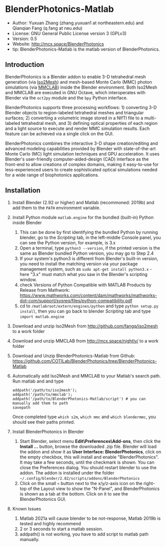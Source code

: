 
BlenderPhotonics-Matlab
========================

- Author: Yuxuan Zhang (zhang.yuxuan1 at northeastern.edu) and Qianqian Fang (q.fang at neu.edu)
- License: GNU General Public License version 3 (GPLv3)
- Version: 0.5
- Website: <http://mcx.space/BlenderPhotonics>
- tip: BlenderPhotonics-Matlab is the matlab version of BlenderPhotonics.

Introduction
-------------
BlenderPhotonics is a Blender addon to enable 3-D tetrahedral mesh generation (via [Iso2Mesh](http://iso2mesh.sf.net))
and mesh-based Monte Carlo (MMC) photon simulations (via [MMCLAB](http://mcx.space/wiki/?Learn#mmclab)) inside
the Blender environment. Both Iso2Mesh and MMCLAB are executed in GNU Octave, which interoperates with Blender
via the `oct2py` module and the `bpy` Python interface.

BlenderPhotonics supports three processing workflows: 1) converting 3-D Blender objects to region-labeled
tetrahedral meshes and triangular surfaces; 2) converting a volumetric image stored in a NIfTI file to a
multi-labeled tetrahedral mesh, and 3) defining optical properties of each region and a light source to
execute and render MMC simulation results. Each feature can be achieved via a single click on the GUI.

BlenderPhotonics combines the interactive 3-D shape creation/editing and advanced modeling capabilities 
provided by Blender with state-of-the-art Monte Carlo (MC) light simulation techniques and GPU acceleration. 
It uses Blender's user-friendly computer-aided-design (CAD) interface as the front-end to allow creations 
of complex domains, making it easy-to-use for less-experienced users to create sophisticated optical
simulations needed for a wide range of biophotonics applications.



Installation
-------------

1. Install Blender (2.92 or higher) and Matlab (recommoned: 2019b) and add them to the `PATH` environment variable.
2. Install Python module `matlab.engine` for the bundled (built-in) Python inside Blender
    1. This can be done by first identifying the bundled Python by running blender, go to the 
       *Scripting* tab, in the left-middle Console panel, you can see the Python version, for example, is 3.x
    2. Open a terminal, type `python3 --version`, if the printed version is the same as Blender bundled Python 
       version, you may go to Step 2.4
    3. If your system's python3 is different from Blender's built-in version, you need to install the matching
       version via your package management system, such as `sudo apt-get install python3.x` - here "3.x" must
       match what you saw in the Blender's scripting window.
    4. check Versions of Python Compatible with MATLAB Products by Release from Mathwork: https://www.mathworks.com/content/dam/mathworks/mathworks-dot-com/support/sysreq/files/python-compatibility.pdf
    5. cd to `/matlabroot/extern/engines/python` and type `python setup.py install`, then you can go back to blender *Scripting* tab and type `import matlab.engine`
3. Download and unzip Iso2Mesh from http://github.com/fangq/iso2mesh to a work folder
4. Download and unzip MMCLAB from http://mcx.space/nightly/ to a work folder
5. Download and Unzip BlenderPhotonics-Matlab from Github: https://github.com/COTILab/BlenderPhotonics/tree/BlenderPhotonics-Matlab
6. Automatically add Iso2Mesh and MMCLAB to your Matlab's search path. Run matlab and
   and type
   ```
   addpath('/path/to/iso2mesh');
   addpath('/path/to/mmclab');
   addpath('/path/to/BlenderPhotonics-Matlab/script') # you can manually add them to path
   savepath
   ```
   Once completed type `which s2m`, `which mmc` and `which blendermmc`, you should see their paths printed.
7. Install BlenderPhotonics in Blender
   1. Start Blender, select menu **Edit\Preferences\Add-ons**, then click the **Install ...** button, browse
      the downloaded .zip file. Blender will load the addon and show it as **User Interface: BlenderPhotonics**, 
      click on the empty checkbox, this will install and enable "BlenderPhotonics". It may take a few seconds, until
      the checkmark is shown. You can close the Preferences dialog. You should restart blender to use the addon.
      The addon is installed under the folder `~/.config/blender/2.82/scripts/addons/BlenderPhotonics`
   2. Click on the small `<` button next to the x/y/z-axis icon on the right-top of the Layout view to show the 
      "N-Panel", and BlenderPhotonics is shown as a tab at the bottom. Click on it to see the BlenderPhotonics GUI.
   
8. Known Issues
   1. Matlab 2021a will cause blender to be not-response, Matlab 2019b is tested and highly recommend
   2. 2 or 3 seconds to start a matlab session.
   3. addpath() is not working, you have to add script to matlab path manually.
